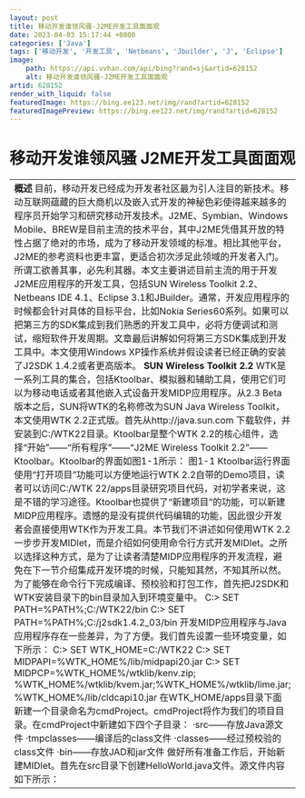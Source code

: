 ```yaml
---
layout: post
title: 移动开发谁领风骚-J2ME开发工具面面观
date: 2023-04-03 15:17:44 +0800
categories: ['Java']
tags: ['移动开发', '开发工具', 'Netbeans', 'Jbuilder', 'J', 'Eclipse']
image:
    path: https://api.vvhan.com/api/bing?rand=sj&artid=628152
    alt: 移动开发谁领风骚-J2ME开发工具面面观
artid: 628152
render_with_liquid: false
featuredImage: https://bing.ee123.net/img/rand?artid=628152
featuredImagePreview: https://bing.ee123.net/img/rand?artid=628152
---
```


# 移动开发谁领风骚 J2ME开发工具面面观

|  |  |  |
| --- | --- | --- |
| **概述**  目前，移动开发已经成为开发者社区最为引人注目的新技术。移动互联网蕴藏的巨大商机以及嵌入式开发的神秘色彩使得越来越多的程序员开始学习和研究移动开发技术。J2ME、Symbian、Windows Mobile、BREW是目前主流的技术平台，其中J2ME凭借其开放的特性占据了绝对的市场，成为了移动开发领域的标准。相比其他平台，J2ME的参考资料也更丰富，更适合初次涉足此领域的开发者入门。  所谓工欲善其事，必先利其器。本文主要讲述目前主流的用于开发J2ME应用程序的开发工具，包括SUN Wireless Toolkit 2.2、Netbeans IDE 4.1、Eclipse 3.1和JBuilder。通常，开发应用程序的时候都会针对具体的目标平台，比如Nokia Series60系列。如果可以把第三方的SDK集成到我们熟悉的开发工具中，必将方便调试和测试，缩短软件开发周期。文章最后讲解如何将第三方SDK集成到开发工具中。本文使用Windows XP操作系统并假设读者已经正确的安装了J2SDK 1.4.2或者更高版本。  **SUN Wireless Toolkit 2.2**  WTK是一系列工具的集合，包括Ktoolbar、模拟器和辅助工具，使用它们可以为移动电话或者其他嵌入式设备开发MIDP应用程序。从2.3 Beta版本之后，SUN将WTK的名称修改为SUN Java Wireless Toolkit，本文使用WTK 2.2正式版。首先从http://java.sun.com 下载软件，并安装到C:/WTK22目录。Ktoolbar是整个WTK 2.2的核心组件，选择“开始”——“所有程序”——“J2ME Wireless Toolkit 2.2”——Ktoolbar。Ktoolbar的界面如图1-1所示：    图1-1 Ktoolbar运行界面  使用“打开项目”功能可以方便地运行WTK 2.2自带的Demo项目，读者可以访问C:/WTK 22/apps目录研究项目代码，对初学者来说，这是不错的学习途径。Ktoolbar也提供了“新建项目”的功能，可以新建MIDP应用程序。遗憾的是没有提供代码编辑的功能，因此很少开发者会直接使用WTK作为开发工具。本节我们不讲述如何使用WTK 2.2一步步开发MIDlet，而是介绍如何使用命令行方式开发MIDlet。之所以选择这种方式，是为了让读者清楚MIDP应用程序的开发流程，避免在下一节介绍集成开发环境的时候，只能知其然，不知其所以然。  为了能够在命令行下完成编译、预校验和打包工作，首先把J2SDK和WTK安装目录下的bin目录加入到环境变量中。  C:> SET PATH=%PATH%;C:/WTK22/bin  C:> SET PATH=%PATH%;C:/j2sdk1.4.2\_03/bin  开发MIDP应用程序与Java应用程序存在一些差异，为了方便。我们首先设置一些环境变量，如下所示：  C:> SET WTK\_HOME=C:/WTK22  C:> SET MIDPAPI=%WTK\_HOME%/lib/midpapi20.jar  C:> SET MIDPCP=%WTK\_HOME%/wtklib/kenv.zip;  %WTK\_HOME%/wtklib/kvem.jar;%WTK\_HOME%/wtklib/lime.jar;  %WTK\_HOME%/lib/cldcapi10.jar  在WTK\_HOME/apps目录下面新建一个目录命名为cmdProject。cmdProject将作为我们的项目目录。在cmdProject中新建如下四个子目录：  ·src——存放Java源文件  ·tmpclasses——编译后的class文件  ·classes——经过预校验的class文件  ·bin——存放JAD和jar文件  做好所有准备工作后，开始新建MIDlet。首先在src目录下创建HelloWorld.java文件。源文件内容如下所示：   |  | | --- | | import javax.microedition.midlet.\*;   import javax.microedition.lcdui.\*;  public class HelloWorld extends MIDlet implements CommandListener {   private Display display;   public static final Command exitCommand = new Command("退出",Command.EXIT,1);  public HelloWorld(){}  public void startApp(){   if(display == null){   display = Display.getDisplay(this);   }   TextBox t = new TextBox("Netbeans", "出色的Java开发工具", 256, 0);   t.addCommand(exitCommand);   t.setCommandListener(this);   display.setCurrent(t);   }  public void pauseApp(){}  public void destroyApp(boolean unconditional){}  public void commandAction(Command cmd,Displayable displayable){   if(cmd == exitCommand){   destroyApp(false);   notifyDestroyed();   }   }   } |     下面的命令用来编译src目录下的所有源文件并且把他们输出到预先创建好的目录tmpclasses。注意我们已经指定了MIDP API的类路径，确保编译器使用CLDC和MIDP的类库进行编译，否则会使用J2SE SDK的类来编译。  C:/WTK22/apps/cmdProject>javac –d tmpclasses -bootclasspath %MIDPAPI% -classpath %MIDPCP% src/\*.java  执行上面的操作后可以在tmpclasses目录下看到HelloWorld.clas文件，现在应该对class文件进行预校验。  C:/WTK22/apps/cmdProject>preverify –classpath　%MIDPAPI%;%MIDPCP%;tmplasses -d classes tmpclasses  经过预校验的class文件已经存放在了classes目录，下面可以使用jar命令把这些文件打包。在此之前使用记事本编写一个MANIFEST.MF文件存放在cmdProject/classes目录中，MANIFEST.MF是jar包内的描述文件。内容如下：  Manifest-Version: 1.0   MIDlet-1: HelloWorld,,HelloWorld   MIDlet-Jar-URL: HelloWorld.jar   MIDlet-Name: HelloWorld   MIDlet-Vendor: J2MEdev,RT Inc.   MicroEdition-Configuration: CLDC-1.0   MicroEdition-Profile: MIDP-2.0  使用jar命令进行打包操作：  C:/WTK22/apps/cmdProject/classes>jar cvfm HelloWorld.jar MANIFEST.MF \*.class  这样将在classes目录下生成HelloWorld.jar文件，文件大小为1277字节（在不同电脑上可能不同）。使用记事本编写一个HelloWorld.JAD文件，注意一定要在JAD文件中添加MIDlet-Jar-Size属性，通过察看HelloWorld.jar的文件大小可以得到。HelloWorld.JAD文件内容如下：  MIDlet-1: HelloWorld,,HelloWorld   MIDlet-Jar-URL: HelloWorld.jar   MIDlet-Jar-Size: 1277   MIDlet-Name: HelloWorld   MIDlet-Vendor: J2MEdev,RT Inc.   MIDlet-Version: 1.0   MicroEdition-Configuration: CLDC-1.0   MicroEdition-Profile: MIDP-2.0  最后使用emulator命令来运行HelloWorld应用程序，运行界面如图1-2所示：  C:/WTK22/apps/cmdProject/classes>c:/wtk22/bin/emulator -Xdescriptor HelloWorld.JAD    图1-2  使用命令行方式让我们更容易理解MIDP应用程序的开发流程。总结如下：  1. 编写Java源文件  2. 编译java源文件为class文件  3. 对class文件进行预校验，这一点与J2SE环境有区别。由于移动设备的内存和处理器能力有限，如果像J2SE那样在虚拟机内进行校验处理那么会给设备带来很大的负担。因此预校验选择在开发平台中完成。目标设备上的虚拟机只进行少量的校验工作。  4. 编写MANIFEST.MF文件，打包项目文件包括class文件和资源文件，例如文本和图片。  5. 编写JAD文件  WTK 2.2还提供了很多有用的辅助工具用于开发J2ME应用程序，例如网络监视器可以方便的监视客户端与服务器端的通信；内存监视器可以监视程序运行过程中内存的消耗情况，可以以此为根据对程序进行适当的优化；短消息控制台和蓝牙控制中心可以在开发基于WMA和蓝牙的应用程序时协助调试。  尽管WTK2.2已经提供了如此多的功能，还是很难掩饰其不能编辑代码，对项目管理不够强大的不足。下面介绍几款非常出色的集成开发环境。  **Netbeans IDE和Mobility Pack**    Netbeans是一个开源项目，致力于为开发者提供稳定、出色的开发工具。Netbeans IDE和Netbeans平台是netbeans.org的两个著名产品。目前Netbeans IDE的下载次数已经超过了500万次，可见这一集成开发环境受欢迎的程度。现在最为稳定的版本是Netbeans IDE 4.1，虽然官方已经发布了功能更为强大的Netbeans IDE 5.0 beta2版，这里还是推荐开发者使用Netbeans IDE 4.1，同时期待Netbeans IDE 5.0正式版的发布。  Mobility Pack用于开发、测试和调试MIDP应用程序。Mobility Pack 4.1可以和Netbeans IDE 4.1无缝集成，支持CLDC 1.1和MIDP 2.0开发环境。Mobility Pack还可以很容易地与第三方模拟器集成为开发者提供所需的运行环境。  首先从http://www.netbeans.org下载 Netbeans IDE 4.1和Mobility Pack 4.1，可以根据爱 好选择英文版或者中文版本。和其他的Windows软件的安装方式一样，依次安装Netbeans IDE 4.1和Mobility Pack 4.1。这样我们就已经搭建好了J2ME的开发环境，比下一节将要介绍的eclipse要容易一些。  Netbeans IDE把项目按照类别分为：常规、Web、企业和移动。开发MIDP应用程序的时候，应该选择移动分类。在此分类中可以新建Mobile Application、Mobile Library，还可以直接导入WTK自带的Demo项目。  Netbeans IDE和Mobility Pack提供的项目管理功能非常出色，将目标平台、应用程序描述符、编译运行、混淆、签名等功能集成在了一起。开发者只需要选中项目，右键选择属性即可配置上述选项。值得注意的一点是，当项目中使用了图片或者媒体文件等资源的时候，应该在“库和资源”选项中讲资源文件所在的文件夹添加到“捆绑的库和资源”中。避免在java程序中访问资源的时候抛出空指针异常。Mobility Pack 4.1还直接集成了Proguard混淆器，可以设置混淆的级别，混淆的级别越高，混淆的力度就越大。  Mobility Pack 4.1提供了可视化用户界面设计器，开发者可以使用鼠标通过拖拽的方式设计应用程序的用户界面，通过流程控制器实现界面之间的跳转，而不用编写任何代码。无线连接向导是Mobility Pack 4.1另一新特性，可以方便快速的开发出端到端的企业级应用程序，服务器端只提供需要导出的服务类，Netbeans IDE会自动生成服务器端的servlet以及客户端用于连接网络的代码。虽然上述两个功能使用起来非常方便，但是缺乏灵活性，你很难再更改开发工具为你自动生成的代码。开发者使用的时候应该谨慎选择。同时希望Mobility Pack 5.0进一步完善和增强上述两个令开发者心动的特性。  **Eclipse和eclipseME**  Eclipse是IBM开发的开源工具，恐怕已经成为了Java开发者最为欣赏的开发工具。围绕Eclipse的插件更是层出不穷。eclipseME就是一个非常出色的用于开发MIDP应用程序的第三方插件。上述软件可以分别从http://www.eclipse.org和http://www.eclipseme.org下载，推荐使用Eclipse 3.1和eclipseME 1.2.1版本。直接解压缩eclipse 的压缩文件到D:/eclipse即可完成安装，接下来需要安装eclipseME插件。运行eclipse，选择“help”——“Software Updates”——“Find and Install”——“search for new features to install”，然后选择“new Archived Site”，找到eclipseME1.2.1发布包的目录。按照系统提示最后完成eclipseME插件的安装。  成功安装了elcipseME插件后，还需要在“Preferences”——“J2ME”——“Platform Components”中添加Wireless Toolkit，按照系统提示将前面安装的WTk 2.2加入，这样就彻底搭建了eclipse开发J2ME程序的环境。可见使用eclipse搭建J2ME的开发环境比Netbeans IDE稍显复杂。事实上，管理eclipse的各种插件已经让很多开发者头疼不已，有些插件的更新还很难保证。这也是为什么笔者放弃了长期使用的eclipse，选择了Netbeans IDE 4.1。  **JBuilder**  JBuilder是开发MIDP应用程序的另一选择，与前面介绍的工具不同的是，JBuilder并非免费软件，开发者需要购买才可以使用正式版本。从JBuilder 9版本开始，Borland将WTK直接集成到了开发工具内。如果使用以前版本的JBuilder，那么需要首先安装MoblieSet插件。其实，各种开发工具只是以自己的方式对MIDP应用程序的开发进行了封装，原理还是前面介绍的MIDP应用程序的开发流程。因此这里不对如何使用JBuilder开发J2ME程序做过多介绍，读者可以参考开发工具的帮助文档。  **开发工具集成第三方SDK**  设备制造商的SDK各式各样，很难全面讲解如何将它们集成到一种或者多种开发工具中，本节的目标在于介绍一种整合的思路。对于不符合统一模拟器接口（UEI）的SDK，例如Motorola的J2ME SDK，开发者应该参考厂商发布的文档，按照说明将其整合到适当的开发工具中；对于符合UEI接口的第三方SDK，例如Nokia和SonyEricsson提供的J2ME SDK，我们只需要把第三方SDK的根目录作为目标平台添加到开发工具的SDK（或者称为Java平台）中。这样在新建MIDP项目的时候，就可以方便的选择这些SDK和提供的模拟器了，如果需要它们自带的类库，也可以把相关的jar文件添加到项目中。  以Netbeans IDE 4.1整合Nokia Developer Suite 3.0为例，假设NDS 3.0安装在C:/Nokia目录。运行Netbeans IDE 4.1，选择工具——Java平台管理器——添加平台，选择平台文件夹为C:/Nokia/Devices/Nokia\_Prototype\_SDK\_2\_0。然后按照系统提示进行操作，NDS 3.0就可以正常集成到Netbeans IDE开发环境中了。  **总结**  开发工具固然重要，它可以提高软件开发效率，缩短周期。甚至可以方便的进行单元测试和团队协作。但是，掌握MIDP应用程序模型，熟悉开发流程比单纯地掌握开发工具更加重要。因此本文的重点放在了介绍如何使用命令行开发MIDP应用程序，为后面介绍开发工具奠定了基础。J2ME技术发展非常迅速，新技术层出不穷。赶快选择一款适合你的开发工具，赶上这趟飞速行进的列车吧。 |  |